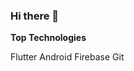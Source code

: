 ### Hi there 👋

<!--

Here are some ideas to get you started:
- 🔭 I’m currently working on Mobile Applications Development(Flutter)
- 🌱 I’m currently learning Data Structures And Algorithms
- 👯 I’m looking to collaborate on Anything Mobile
- 📫 How to reach me: eze.pleasant234@gmail.com
- 😄 Pronouns: He/Him

-->

**Top Technologies**

Flutter
Android
Firebase
Git

